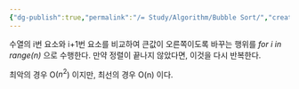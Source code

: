 ```yaml
---
{"dg-publish":true,"permalink":"/= Study/Algorithm/Bubble Sort/","created":"2023-12-04T23:03:42.000+09:00","updated":"2025-01-14T15:33:43.000+09:00"}
---
```


수열의 i번 요소와 i+1번 요소를 비교하여 큰값이 오른쪽이도록 바꾸는 행위를 *for i in range(n)* 으로 수행한다.
만약 정렬이 끝나지 않았다면, 이것을 다시 반복한다.

최악의 경우 O($n^2$) 이지만,
최선의 경우 O(n) 이다.

